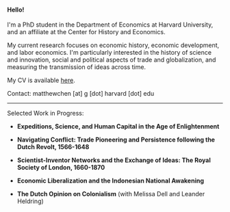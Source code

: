 #### Hello!

I'm a PhD student in the Department of Economics at Harvard University, and an affiliate at the Center for History and Economics.

My current research focuses on economic history, economic development, and labor economics. I'm particularly interested in the history of science and innovation, social and political aspects of trade and globalization, and measuring the transmission of ideas across time.

My CV is available [here](https://matthewleechen.github.io/cv/MLC_CV_31_Aug_2023.pdf).



Contact: matthewchen [at] g [dot] harvard [dot] edu 

--------

Selected Work in Progress:

- **Expeditions, Science, and Human Capital in the Age of Enlightenment**

- **Navigating Conflict: Trade Pioneering and Persistence following the Dutch Revolt, 1566-1648**

- **Scientist-Inventor Networks and the Exchange of Ideas: The Royal Society of London, 1660-1870**

- **Economic Liberalization and the Indonesian National Awakening**

- **The Dutch Opinion on Colonialism** (with Melissa Dell and Leander Heldring)
